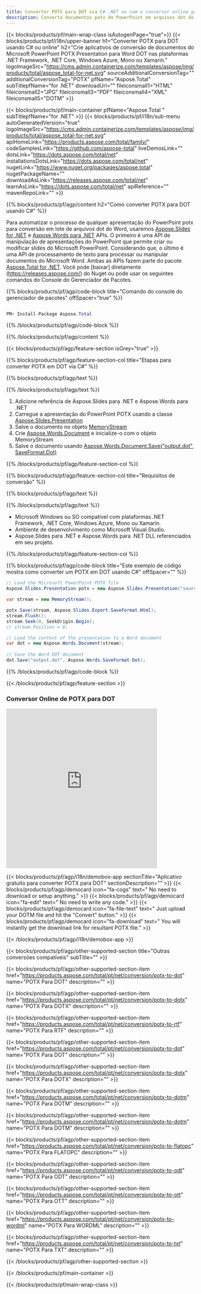```yaml
---
title: Converter POTX para DOT via C# .NET ou com o conversor online gratuito
description: Converta documentos potx do PowerPoint em arquivos dot do Word com C#. Converta vários arquivos no ASP.NET ou em outros aplicativos .NET.
---
```


{{< blocks/products/pf/main-wrap-class isAutogenPage="true">}}
{{< blocks/products/pf/i18n/upper-banner h1="Converter POTX para DOT usando C# ou online" h2="Crie aplicativos de conversão de documentos do Microsoft PowerPoint POTX Presentation para Word DOT nas plataformas .NET Framework, .NET Core, Windows Azure, Mono ou Xamarin." logoImageSrc="https://cms.admin.containerize.com/templates/aspose/img/products/total/aspose_total-for-net.svg" sourceAdditionalConversionTag="" additionalConversionTag="POTX" pfName="Aspose.Total" subTitlepfName="for .NET" downloadUrl="" fileiconsmall1="HTML" fileiconsmall2="JPG" fileiconsmall3="PDF" fileiconsmall4="XML" fileiconsmall5="DOTM" >}}

{{< blocks/products/pf/main-container pfName="Aspose.Total " subTitlepfName="for .NET" >}}
{{< blocks/products/pf/i18n/sub-menu autoGeneratedVersion="true" logoImageSrc="https://cms.admin.containerize.com/templates/aspose/img/products/total/aspose_total-for-net.svg" apiHomeLink="https://products.aspose.com/total/family/" codeSamplesLink="https://github.com/aspose-total" liveDemosLink="" dotsLink="https://dots.aspose.com/total/net" installationsDotsLink="https://dots.aspose.com/total/net" nugetLink="https://www.nuget.org/packages/aspose.total" nugetPackageName="" downloadAsLink="https://releases.aspose.com/total/net" learnAsLink="https://dots.aspose.com/total/net" apiReference="" mavenRepoLink="" >}}

{{% blocks/products/pf/agp/content h2="Como converter POTX para DOT usando C#" %}}

Para automatizar o processo de qualquer apresentação do PowerPoint potx para conversão em lote de arquivos dot do Word, usaremos [Aspose.Slides for .NET](https://products.aspose.com/slides/net) e [Aspose.Words para .NET](https://products.aspose.com/words/net) APIs. O primeiro é uma API de manipulação de apresentações do PowerPoint que permite criar ou modificar slides do Microsoft PowerPoint. Considerando que, o último é uma API de processamento de texto para processar ou manipular documentos do Microsoft Word. Ambas as APIs fazem parte do pacote [Aspose.Total for .NET](https://products.aspose.com/total/net). Você pode [baixar] diretamente (https://releases.aspose.com/) do Nuget ou pode usar os seguintes comandos do Console do Gerenciador de Pacotes.

{{% blocks/products/pf/agp/code-block title="Comando do console do gerenciador de pacotes" offSpacer="true" %}}

```cs

PM> Install-Package Aspose.Total

```

{{% /blocks/products/pf/agp/code-block %}}

{{% /blocks/products/pf/agp/content %}}

{{< blocks/products/pf/agp/feature-section isGrey="true" >}}

{{% blocks/products/pf/agp/feature-section-col title="Etapas para converter POTX em DOT via C#" %}}

{{% blocks/products/pf/agp/text %}}

{{% /blocks/products/pf/agp/text %}}

1. Adicione referência de Aspose.Slides para .NET e Aspose.Words para .NET
1. Carregue a apresentação do PowerPoint POTX usando a classe [Aspose.Slides.Presentation](https://apireference.aspose.com/slides/net/aspose.slides/presentation)
1. Salve o documento no objeto [MemoryStream](https://dots.microsoft.com/en-us/dotnet/api/system.io.memorystream?view=net-5.0)
1. Crie [Aspose.Words.Document](https://apireference.aspose.com/words/net/aspose.words/document) e inicialize-o com o objeto MemoryStream
1. Salve o documento usando [Aspose.Words.Document.Save("output.dot", SaveFormat.Dot)](https://apireference.aspose.com/words/net/aspose.words.document/save/methods/3)

{{% /blocks/products/pf/agp/feature-section-col %}}

{{% blocks/products/pf/agp/feature-section-col title="Requisitos de conversão" %}}

{{% blocks/products/pf/agp/text %}}

{{% /blocks/products/pf/agp/text %}}

- Microsoft Windows ou SO compatível com plataformas .NET Framework, .NET Core, Windows Azure, Mono ou Xamarin.
- Ambiente de desenvolvimento como Microsoft Visual Studio.
- Aspose.Slides para .NET e Aspose.Words para .NET DLL referenciados em seu projeto.

{{% /blocks/products/pf/agp/feature-section-col %}}

{{% blocks/products/pf/agp/code-block title="Este exemplo de código mostra como converter um POTX em DOT usando C#" offSpacer="" %}}

```cs
// Load the Microsoft PowerPoint POTX file
Aspose.Slides.Presentation potx = new Aspose.Slides.Presentation("source.potx");

var stream = new MemoryStream();

potx.Save(stream, Aspose.Slides.Export.SaveFormat.Html);
stream.Flush();
stream.Seek(0, SeekOrigin.Begin);
// stream.Position = 0;

// Load the content of the presentation to a Word document
var dot = new Aspose.Words.Document(stream);
      
// Save the Word DOT document
dot.Save("output.dot", Aspose.Words.SaveFormat.Dot);

```

{{% /blocks/products/pf/agp/code-block %}}

{{< /blocks/products/pf/agp/feature-section >}}

<div class="container-fluid agp-content bg-white aboutfile box-1 vh100 section nopbtm">
<div class=container>
<div class=row>
<div class="demobox tc col-md-12 padding-0">

<h3>Conversor Online de POTX para DOT</h3>

<iframe style="border: none; height: 426px;" scrolling="no" src="https://total-conversion-app-65z5r2lp.qa.k8s.dynabic.com/?to=dot&from=potx" id="child-iframe" width="80%"></iframe>

</div></div>
</div></div>


<!-- aboutfile Starts -->

{{< blocks/products/pf/agp/i18n/demobox-app sectionTitle="Aplicativo gratuito para converter POTX para DOT" sectionDescription="" >}}
        {{< blocks/products/pf/agp/democard icon="fa-cogs" text=" No need to download or setup anything." >}}
        {{< blocks/products/pf/agp/democard icon="fa-edit" text=" No need to write any code." >}}
        {{< blocks/products/pf/agp/democard icon="fa-file-text" text=" Just upload your DOTM file and hit the \"Convert\" button." >}}
        {{< blocks/products/pf/agp/democard icon="fa-download" text=" You will instantly get the download link for resultant POTX file." >}}

{{< /blocks/products/pf/agp/i18n/demobox-app >}}

<!-- aboutfile Ends -->

{{< blocks/products/pf/agp/other-supported-section title="Outras conversões compatíveis" subTitle="" >}}

{{< blocks/products/pf/agp/other-supported-section-item href="https://products.aspose.com/total/pt/net/conversion/potx-to-dot" name="POTX Para DOT" description="" >}}

{{< blocks/products/pf/agp/other-supported-section-item href="https://products.aspose.com/total/pt/net/conversion/potx-to-dotx" name="POTX Para DOTX" description="" >}}

{{< blocks/products/pf/agp/other-supported-section-item href="https://products.aspose.com/total/pt/net/conversion/potx-to-rtf" name="POTX Para RTF" description="" >}}

{{< blocks/products/pf/agp/other-supported-section-item href="https://products.aspose.com/total/pt/net/conversion/potx-to-dot" name="POTX Para DOT" description="" >}}

{{< blocks/products/pf/agp/other-supported-section-item href="https://products.aspose.com/total/pt/net/conversion/potx-to-dotx" name="POTX Para DOTX" description="" >}}

{{< blocks/products/pf/agp/other-supported-section-item href="https://products.aspose.com/total/pt/net/conversion/potx-to-dotm" name="POTX Para DOTM" description="" >}}

{{< blocks/products/pf/agp/other-supported-section-item href="https://products.aspose.com/total/pt/net/conversion/potx-to-dotm" name="POTX Para DOTM" description="" >}}

{{< blocks/products/pf/agp/other-supported-section-item href="https://products.aspose.com/total/pt/net/conversion/potx-to-flatopc" name="POTX Para FLATOPC" description="" >}}

{{< blocks/products/pf/agp/other-supported-section-item href="https://products.aspose.com/total/pt/net/conversion/potx-to-odt" name="POTX Para ODT" description="" >}}

{{< blocks/products/pf/agp/other-supported-section-item href="https://products.aspose.com/total/pt/net/conversion/potx-to-ott" name="POTX Para OTT" description="" >}}

{{< blocks/products/pf/agp/other-supported-section-item href="https://products.aspose.com/total/pt/net/conversion/potx-to-wordml" name="POTX Para WORDML" description="" >}}

{{< blocks/products/pf/agp/other-supported-section-item href="https://products.aspose.com/total/pt/net/conversion/potx-to-txt" name="POTX Para TXT" description="" >}}



{{< /blocks/products/pf/agp/other-supported-section >}}

{{< /blocks/products/pf/main-container >}}
    
{{< /blocks/products/pf/main-wrap-class >}}